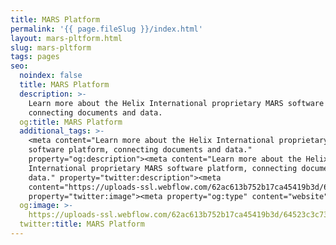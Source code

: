 ```yaml
---
title: MARS Platform
permalink: '{{ page.fileSlug }}/index.html'
layout: mars-pltform.html
slug: mars-pltform
tags: pages
seo:
  noindex: false
  title: MARS Platform
  description: >-
    Learn more about the Helix International proprietary MARS software platform,
    connecting documents and data.
  og:title: MARS Platform
  additional_tags: >-
    <meta content="Learn more about the Helix International proprietary MARS
    software platform, connecting documents and data."
    property="og:description"><meta content="Learn more about the Helix
    International proprietary MARS software platform, connecting documents and
    data." property="twitter:description"><meta
    content="https://uploads-ssl.webflow.com/62ac613b752b17ca45419b3d/64523c3c737acdc0f38d17ac_meta-image.png"
    property="twitter:image"><meta property="og:type" content="website">
  og:image: >-
    https://uploads-ssl.webflow.com/62ac613b752b17ca45419b3d/64523c3c737acdc0f38d17ac_meta-image.png
  twitter:title: MARS Platform
---
```



